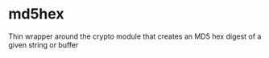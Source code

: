 # md5hex
Thin wrapper around the crypto module that creates an MD5 hex digest of a given string or buffer
